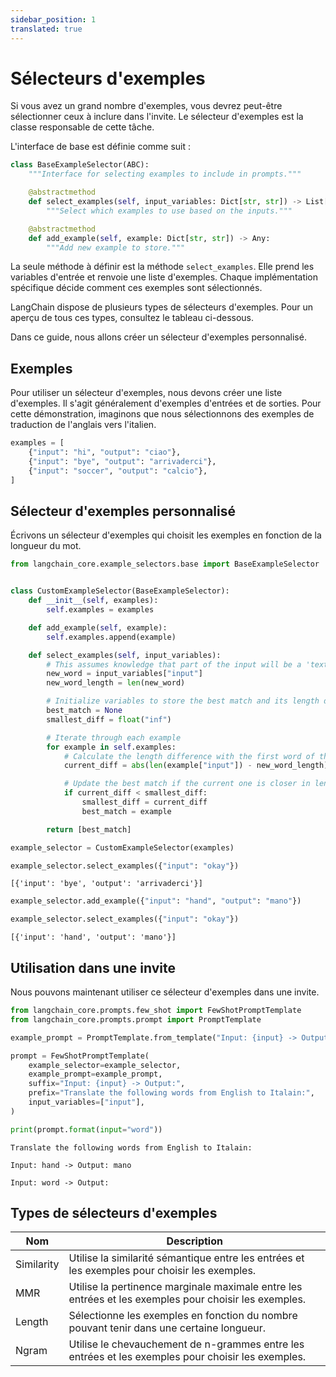 ```yaml
---
sidebar_position: 1
translated: true
---
```


# Sélecteurs d'exemples

Si vous avez un grand nombre d'exemples, vous devrez peut-être sélectionner ceux à inclure dans l'invite. Le sélecteur d'exemples est la classe responsable de cette tâche.

L'interface de base est définie comme suit :

```python
class BaseExampleSelector(ABC):
    """Interface for selecting examples to include in prompts."""

    @abstractmethod
    def select_examples(self, input_variables: Dict[str, str]) -> List[dict]:
        """Select which examples to use based on the inputs."""

    @abstractmethod
    def add_example(self, example: Dict[str, str]) -> Any:
        """Add new example to store."""
```

La seule méthode à définir est la méthode `select_examples`. Elle prend les variables d'entrée et renvoie une liste d'exemples. Chaque implémentation spécifique décide comment ces exemples sont sélectionnés.

LangChain dispose de plusieurs types de sélecteurs d'exemples. Pour un aperçu de tous ces types, consultez le tableau ci-dessous.

Dans ce guide, nous allons créer un sélecteur d'exemples personnalisé.

## Exemples

Pour utiliser un sélecteur d'exemples, nous devons créer une liste d'exemples. Il s'agit généralement d'exemples d'entrées et de sorties. Pour cette démonstration, imaginons que nous sélectionnons des exemples de traduction de l'anglais vers l'italien.

```python
examples = [
    {"input": "hi", "output": "ciao"},
    {"input": "bye", "output": "arrivaderci"},
    {"input": "soccer", "output": "calcio"},
]
```

## Sélecteur d'exemples personnalisé

Écrivons un sélecteur d'exemples qui choisit les exemples en fonction de la longueur du mot.

```python
from langchain_core.example_selectors.base import BaseExampleSelector


class CustomExampleSelector(BaseExampleSelector):
    def __init__(self, examples):
        self.examples = examples

    def add_example(self, example):
        self.examples.append(example)

    def select_examples(self, input_variables):
        # This assumes knowledge that part of the input will be a 'text' key
        new_word = input_variables["input"]
        new_word_length = len(new_word)

        # Initialize variables to store the best match and its length difference
        best_match = None
        smallest_diff = float("inf")

        # Iterate through each example
        for example in self.examples:
            # Calculate the length difference with the first word of the example
            current_diff = abs(len(example["input"]) - new_word_length)

            # Update the best match if the current one is closer in length
            if current_diff < smallest_diff:
                smallest_diff = current_diff
                best_match = example

        return [best_match]
```

```python
example_selector = CustomExampleSelector(examples)
```

```python
example_selector.select_examples({"input": "okay"})
```

```output
[{'input': 'bye', 'output': 'arrivaderci'}]
```

```python
example_selector.add_example({"input": "hand", "output": "mano"})
```

```python
example_selector.select_examples({"input": "okay"})
```

```output
[{'input': 'hand', 'output': 'mano'}]
```

## Utilisation dans une invite

Nous pouvons maintenant utiliser ce sélecteur d'exemples dans une invite.

```python
from langchain_core.prompts.few_shot import FewShotPromptTemplate
from langchain_core.prompts.prompt import PromptTemplate

example_prompt = PromptTemplate.from_template("Input: {input} -> Output: {output}")
```

```python
prompt = FewShotPromptTemplate(
    example_selector=example_selector,
    example_prompt=example_prompt,
    suffix="Input: {input} -> Output:",
    prefix="Translate the following words from English to Italain:",
    input_variables=["input"],
)

print(prompt.format(input="word"))
```

```output
Translate the following words from English to Italain:

Input: hand -> Output: mano

Input: word -> Output:
```

## Types de sélecteurs d'exemples

| Nom        | Description                                                                                |
|------------|--------------------------------------------------------------------------------------------|
| Similarity | Utilise la similarité sémantique entre les entrées et les exemples pour choisir les exemples. |
| MMR        | Utilise la pertinence marginale maximale entre les entrées et les exemples pour choisir les exemples. |
| Length     | Sélectionne les exemples en fonction du nombre pouvant tenir dans une certaine longueur. |
| Ngram      | Utilise le chevauchement de n-grammes entre les entrées et les exemples pour choisir les exemples. |
